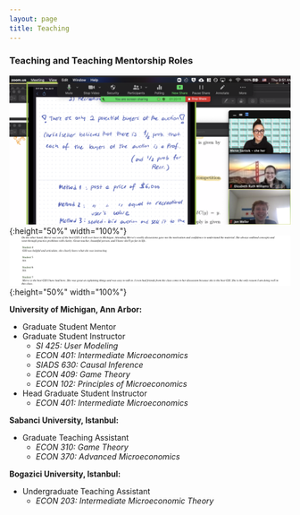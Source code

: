 ```yaml
---
layout: page
title: Teaching
---
```

### Teaching and Teaching Mentorship Roles
![Zoom Teaching in W21](https://raw.githubusercontent.com/mervesariisik/mervesariisik.github.io/main/zoom-teaching.png){:height="50%" width="100%"}
![Teaching Evals](https://raw.githubusercontent.com/mervesariisik/mervesariisik.github.io/main/teachin-eval-ss.png){:height="50%" width="100%"}

**University of Michigan, Ann Arbor:**
- Graduate Student Mentor 
- Graduate Student Instructor
    - *SI 425: User Modeling*
    - *ECON 401: Intermediate Microeconomics*
    - *SIADS 630: Causal Inference*
    - *ECON 409: Game Theory*
    - *ECON 102: Principles of Microeconomics*
- Head Graduate Student Instructor
    - *ECON 401: Intermediate Microeconomics*
 
**Sabanci University, Istanbul:**
 - Graduate Teaching Assistant
    - *ECON 310: Game Theory*
    - *ECON 370: Advanced Microeconomics*

**Bogazici University, Istanbul:**
- Undergraduate Teaching Assistant 
    - *ECON 203: Intermediate Microeconomic Theory*
